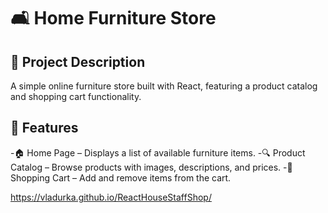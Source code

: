 # 🛋️ Home Furniture Store

## 📌 Project Description
A simple online furniture store built with React, featuring a product catalog and shopping cart functionality.

## 🚀 Features

-🏠 Home Page – Displays a list of available furniture items.
-🔍 Product Catalog – Browse products with images, descriptions, and prices.
-🛒 Shopping Cart – Add and remove items from the cart.

https://vladurka.github.io/ReactHouseStaffShop/
